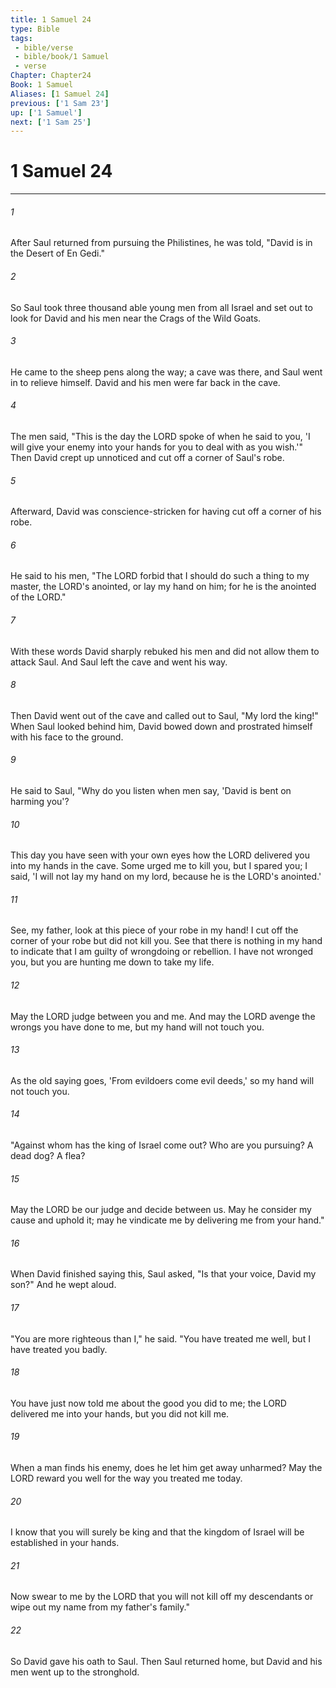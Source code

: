 ```yaml
---
title: 1 Samuel 24
type: Bible
tags:
 - bible/verse
 - bible/book/1 Samuel
 - verse
Chapter: Chapter24
Book: 1 Samuel
Aliases: [1 Samuel 24]
previous: ['1 Sam 23']
up: ['1 Samuel']
next: ['1 Sam 25']
---
```

# 1 Samuel 24

***


###### 1 
After Saul returned from pursuing the Philistines, he was told, "David is in the Desert of En Gedi." 

###### 2 
So Saul took three thousand able young men from all Israel and set out to look for David and his men near the Crags of the Wild Goats. 

###### 3 
He came to the sheep pens along the way; a cave was there, and Saul went in to relieve himself. David and his men were far back in the cave. 

###### 4 
The men said, "This is the day the LORD spoke of when he said to you, 'I will give your enemy into your hands for you to deal with as you wish.'" Then David crept up unnoticed and cut off a corner of Saul's robe. 

###### 5 
Afterward, David was conscience-stricken for having cut off a corner of his robe. 

###### 6 
He said to his men, "The LORD forbid that I should do such a thing to my master, the LORD's anointed, or lay my hand on him; for he is the anointed of the LORD." 

###### 7 
With these words David sharply rebuked his men and did not allow them to attack Saul. And Saul left the cave and went his way. 

###### 8 
Then David went out of the cave and called out to Saul, "My lord the king!" When Saul looked behind him, David bowed down and prostrated himself with his face to the ground. 

###### 9 
He said to Saul, "Why do you listen when men say, 'David is bent on harming you'? 

###### 10 
This day you have seen with your own eyes how the LORD delivered you into my hands in the cave. Some urged me to kill you, but I spared you; I said, 'I will not lay my hand on my lord, because he is the LORD's anointed.' 

###### 11 
See, my father, look at this piece of your robe in my hand! I cut off the corner of your robe but did not kill you. See that there is nothing in my hand to indicate that I am guilty of wrongdoing or rebellion. I have not wronged you, but you are hunting me down to take my life. 

###### 12 
May the LORD judge between you and me. And may the LORD avenge the wrongs you have done to me, but my hand will not touch you. 

###### 13 
As the old saying goes, 'From evildoers come evil deeds,' so my hand will not touch you. 

###### 14 
"Against whom has the king of Israel come out? Who are you pursuing? A dead dog? A flea? 

###### 15 
May the LORD be our judge and decide between us. May he consider my cause and uphold it; may he vindicate me by delivering me from your hand." 

###### 16 
When David finished saying this, Saul asked, "Is that your voice, David my son?" And he wept aloud. 

###### 17 
"You are more righteous than I," he said. "You have treated me well, but I have treated you badly. 

###### 18 
You have just now told me about the good you did to me; the LORD delivered me into your hands, but you did not kill me. 

###### 19 
When a man finds his enemy, does he let him get away unharmed? May the LORD reward you well for the way you treated me today. 

###### 20 
I know that you will surely be king and that the kingdom of Israel will be established in your hands. 

###### 21 
Now swear to me by the LORD that you will not kill off my descendants or wipe out my name from my father's family." 

###### 22 
So David gave his oath to Saul. Then Saul returned home, but David and his men went up to the stronghold. 
